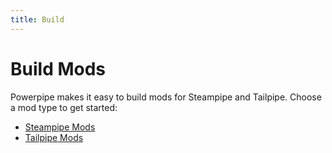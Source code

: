 ```yaml
---
title: Build
---
```


# Build Mods

Powerpipe makes it easy to build mods for Steampipe and Tailpipe. Choose a mod type to get started:

- [Steampipe Mods](/docs/build/steampipe)
- [Tailpipe Mods](/docs/build/tailpipe)
